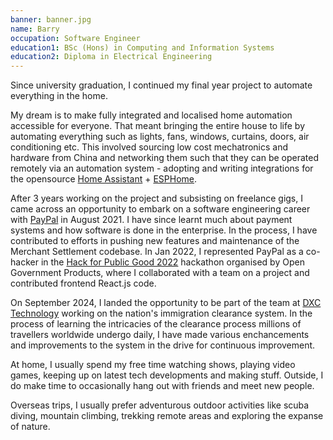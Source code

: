 ```yaml
---
banner: banner.jpg
name: Barry
occupation: Software Engineer
education1: BSc (Hons) in Computing and Information Systems
education2: Diploma in Electrical Engineering
---
```

Since university graduation, I continued my final year project to automate everything in the home.

My dream is to make fully integrated and localised home automation accessible for everyone. That meant bringing the entire house to life by automating everything such as lights, fans, windows, curtains, doors, air conditioning etc. This involved sourcing low cost mechatronics and hardware from China and networking them such that they can be operated remotely via an automation system - adopting and writing integrations for the opensource [Home Assistant](https://www.home-assistant.io/) + [ESPHome](https://esphome.io/).

After 3 years working on the project and subsisting on freelance gigs, I came across an opportunity to embark on a software engineering career with [PayPal](https://www.paypal.com/) in August 2021. I have since learnt much about payment systems and how software is done in the enterprise. In the process, I have contributed to efforts in pushing new features and maintenance of the Merchant Settlement codebase.
In Jan 2022, I represented PayPal as a co-hacker in the [Hack for Public Good 2022](https://www.open.gov.sg/hackathon/2022) hackathon organised by Open Government Products, where I collaborated with a team on a project and contributed frontend React.js code.

On September 2024, I landed the opportunity to be part of the team at [DXC Technology](https://dxc.com/) working on the nation's immigration clearance system. In the process of learning the intricacies of the clearance process millions of travellers worldwide undergo daily, I have made various enchancements and improvements to the system in the drive for continuous improvement.

At home, I usually spend my free time watching shows, playing video games, keeping up on latest tech developments and making stuff. Outside, I do make time to occasionally hang out with friends and meet new people.

Overseas trips, I usually prefer adventurous outdoor activities like scuba diving, mountain climbing, trekking remote areas and exploring the expanse of nature.
